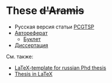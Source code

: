 # These ~~d'Aramis~~

- Русская версия статьи [PCGTSP](pcgtsp.pdf)
- [Автореферат](synopsis.pdf)
    + [Буклет](booklet.pdf)
- [Диссертация](these.pdf)

См. также:

- [LaTeX-template for russian Phd thesis]
- [Thesis in LaTeX]

[LaTeX-template for russian Phd thesis]: https://github.com/AndreyAkinshin/Russian-Phd-LaTeX-Dissertation-Template
[Thesis in LaTeX]: http://www.khirevich.com/latex/

